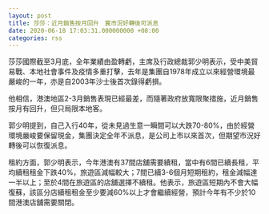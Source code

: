 ```yaml
---
layout: post
title: 莎莎：近月銷售按月回升　冀市況好轉後可派息
date: 2020-06-18 17:03:31.000000000 +08:00
categories: rss
---
```


莎莎國際截至3月底，全年業績由盈轉虧，主席及行政總裁郭少明表示，受中美貿易戰、本地社會事件及疫情多重打擊，去年是集團自1978年成立以來經營環境最嚴峻的一年，亦是自2003年沙士後首次錄得虧損。

他相信，港澳地區2-3月銷售表現已經最差，而隨著政府放寬限聚措施，近月銷售按月有回升，但只局限本地客。

郭少明提到，自己入行40年，從未見過生意一瞬間可以大跌70-80%，由於經營環境嚴峻要保留現金，集團決定全年不派息，是公司上市以來首次，但期望市況好轉後可以恢復派息。

租約方面，郭少明表示，今年港澳有37間店舖需要續租，當中有6間已續長租，平均續租租金下跌40%，旅遊區減幅較大；7間已續3-6個月短期租約，租金減幅達一半以上；至於4間在旅遊區的店舖選擇不續租。他表示，旅遊區短期內不會大幅復蘇，該區分店續租租金至少要減60%以上才會繼續經營，預計今年有不少於10間港澳店舖需要關閉。
